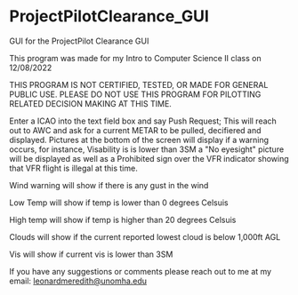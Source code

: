 # ProjectPilotClearance_GUI
GUI for the ProjectPilot Clearance GUI

This program was made for my Intro to Computer Science II class on 12/08/2022

THIS PROGRAM IS NOT CERTIFIED, TESTED, OR MADE FOR GENERAL PUBLIC USE. PLEASE DO NOT USE THIS PROGRAM FOR PILOTTING RELATED DECISION MAKING AT THIS TIME.

Enter a ICAO into the text field box and say Push Request; This will reach out to AWC and ask for a current METAR to be pulled, decifiered and displayed.
Pictures at the bottom of the screen will display if a warning occurs, for instance, Visability is is lower than 3SM a "No eyesight" picture will be displayed as well as a Prohibited sign over the VFR indicator showing that VFR flight is illegal at this time.

Wind warning will show if there is any gust in the wind

Low Temp will show if temp is lower than 0 degrees Celsuis

High temp will show if temp is higher than 20 degrees Celsuis

Clouds will show if the current reported lowest cloud is below 1,000ft AGL

Vis will show if current vis is lower than 3SM

If you have any suggestions or comments please reach out to me at my email: leonardmeredith@unomha.edu

